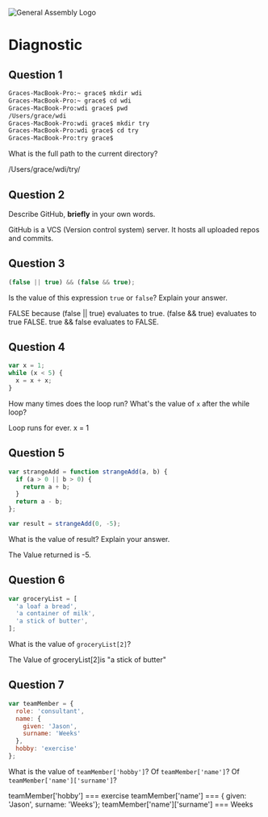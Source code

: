 ![General Assembly Logo](http://i.imgur.com/ke8USTq.png)

# Diagnostic

## Question 1

```sh
Graces-MacBook-Pro:~ grace$ mkdir wdi
Graces-MacBook-Pro:~ grace$ cd wdi
Graces-MacBook-Pro:wdi grace$ pwd
/Users/grace/wdi
Graces-MacBook-Pro:wdi grace$ mkdir try
Graces-MacBook-Pro:wdi grace$ cd try
Graces-MacBook-Pro:try grace$
```

What is the full path to the current directory?

/Users/grace/wdi/try/

## Question 2

Describe GitHub, **briefly** in your own words.

GitHub is a VCS (Version control system) server. It hosts all uploaded repos and commits. 

## Question 3

```js
(false || true) && (false && true);
```

Is the value of this expression `true` or `false`?  Explain your answer.

FALSE because (false || true) evaluates to true.  (false && true) evaluates to true FALSE. true && false evaluates to FALSE.

## Question 4

```js
var x = 1;
while (x < 5) {
  x = x + x;
}
```

How many times does the loop run?  What's the value of `x` after the while loop?

Loop runs for ever.
x = 1

## Question 5

```js
var strangeAdd = function strangeAdd(a, b) {
  if (a > 0 || b > 0) {
    return a + b;    
  }
  return a - b;
};

var result = strangeAdd(0, -5);
```

What is the value of result?  Explain your answer.

The Value returned is -5.


## Question 6

```js
var groceryList = [
  'a loaf a bread',
  'a container of milk',
  'a stick of butter',
];
```

What is the value of `groceryList[2]`?

The Value of groceryList[2]is "a stick of butter"

## Question 7

```js
var teamMember = {
  role: 'consultant',
  name: {
    given: 'Jason',
    surname: 'Weeks'
  },
  hobby: 'exercise'
};
```

What is the value of `teamMember['hobby']`?  Of `teamMember['name']`?  Of `teamMember['name']['surname']`?

teamMember['hobby'] === exercise
teamMember['name']  === { given: 'Jason', surname: 'Weeks'};
teamMember['name']['surname'] === Weeks
